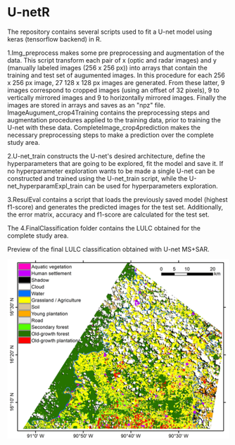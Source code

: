 # U-netR

The repository contains several scripts used to fit a U-net model using keras (tensorflow backend) in R. 

1.Img_preprocess makes some pre preprocessing and augmentation of the data. This script transform each pair of x (optic and radar images) and y (manually labeled images (256 x 256 px)) into arrays that contain the training and test set of augumented images. In this procedure for each 256 x 256 px image, 27 128 x 128 px images are generated. From these latter, 9 images correspond to cropped images (using an offset of 32 pixels), 9 to vertically mirrored images and 9 to horizontally mirrored images. Finally the images are stored in arrays and saves as an "npz" file. ImageAugument_crop4Training contains the preprocessing steps and augmentation procedures applied to the training data, prior to training the U-net with these data. CompleteImage_crop4prediction makes the necessary preprocessing steps to make a prediction over the complete study area.

2.U-net_train constructs the U-net's desired architecture, define the hyperparameters that are going to be explored, fit the model and save it. If no hyperparameter exploration wants to be made a single U-net can be constructed and trained using the U-net_train script, while the U-net_hyperparamExpl_train can be used for hyperparameters exploration.

3.ResulEval contains a script that loads the previously saved model (highest f1-score) and generates the predicted images for the test set. Additionally, the error matrix, accuracy and f1-score are calculated for the test set.

The 4.FinalClassification folder contains the LULC obtained for the complete study area.

Preview of the final LULC classification obtained with U-net MS+SAR.

![U-net LULC](/4.FinalClassification/preview.png?raw=true "MX 1 - 3 months mosaics")
